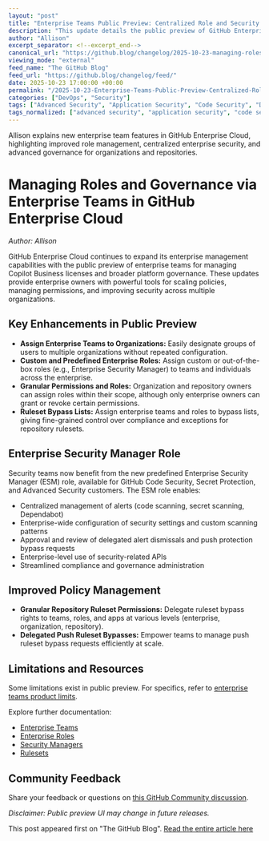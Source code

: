 ```yaml
---
layout: "post"
title: "Enterprise Teams Public Preview: Centralized Role and Security Management in GitHub Enterprise Cloud"
description: "This update details the public preview of GitHub Enterprise teams for managing roles, permissions, and security at scale. New features empower enterprise owners with improved governance, streamlined user and team management, and introduce the Enterprise Security Manager role for centralized security administration using GitHub’s APIs and UI."
author: "Allison"
excerpt_separator: <!--excerpt_end-->
canonical_url: "https://github.blog/changelog/2025-10-23-managing-roles-and-governance-via-enterprise-teams-is-in-public-preview"
viewing_mode: "external"
feed_name: "The GitHub Blog"
feed_url: "https://github.blog/changelog/feed/"
date: 2025-10-23 17:00:00 +00:00
permalink: "/2025-10-23-Enterprise-Teams-Public-Preview-Centralized-Role-and-Security-Management-in-GitHub-Enterprise-Cloud.html"
categories: ["DevOps", "Security"]
tags: ["Advanced Security", "Application Security", "Code Security", "DevOps", "Enterprise Management Tools", "Enterprise Teams", "GitHub API", "GitHub Enterprise Cloud", "Governance", "Granular Access Control", "News", "Organization Management", "Permissions", "Platform Governance", "Policy Management", "Push Protection", "Repository Rulesets", "Role Management", "Secret Scanning", "Security", "Security Manager"]
tags_normalized: ["advanced security", "application security", "code security", "devops", "enterprise management tools", "enterprise teams", "github api", "github enterprise cloud", "governance", "granular access control", "news", "organization management", "permissions", "platform governance", "policy management", "push protection", "repository rulesets", "role management", "secret scanning", "security", "security manager"]
---
```


Allison explains new enterprise team features in GitHub Enterprise Cloud, highlighting improved role management, centralized enterprise security, and advanced governance for organizations and repositories.<!--excerpt_end-->

# Managing Roles and Governance via Enterprise Teams in GitHub Enterprise Cloud

*Author: Allison*

GitHub Enterprise Cloud continues to expand its enterprise management capabilities with the public preview of enterprise teams for managing Copilot Business licenses and broader platform governance. These updates provide enterprise owners with powerful tools for scaling policies, managing permissions, and improving security across multiple organizations.

## Key Enhancements in Public Preview

- **Assign Enterprise Teams to Organizations:** Easily designate groups of users to multiple organizations without repeated configuration.
- **Custom and Predefined Enterprise Roles:** Assign custom or out-of-the-box roles (e.g., Enterprise Security Manager) to teams and individuals across the enterprise.
- **Granular Permissions and Roles:** Organization and repository owners can assign roles within their scope, although only enterprise owners can grant or revoke certain permissions.
- **Ruleset Bypass Lists:** Assign enterprise teams and roles to bypass lists, giving fine-grained control over compliance and exceptions for repository rulesets.

## Enterprise Security Manager Role

Security teams now benefit from the new predefined Enterprise Security Manager (ESM) role, available for GitHub Code Security, Secret Protection, and Advanced Security customers. The ESM role enables:

- Centralized management of alerts (code scanning, secret scanning, Dependabot)
- Enterprise-wide configuration of security settings and custom scanning patterns
- Approval and review of delegated alert dismissals and push protection bypass requests
- Enterprise-level use of security-related APIs
- Streamlined compliance and governance administration

## Improved Policy Management

- **Granular Repository Ruleset Permissions:** Delegate ruleset bypass rights to teams, roles, and apps at various levels (enterprise, organization, repository).
- **Delegated Push Ruleset Bypasses:** Empower teams to manage push ruleset bypass requests efficiently at scale.

## Limitations and Resources

Some limitations exist in public preview. For specifics, refer to [enterprise teams product limits](https://docs.github.com/enterprise-cloud@latest/admin/concepts/enterprise-fundamentals/teams-in-an-enterprise#what-kind-of-team-should-i-use).

Explore further documentation:

- [Enterprise Teams](https://docs.github.com/enterprise-cloud@latest/admin/concepts/enterprise-fundamentals/teams-in-an-enterprise)
- [Enterprise Roles](https://docs.github.com/enterprise-cloud@latest/admin/concepts/enterprise-fundamentals/roles-in-an-enterprise)
- [Security Managers](https://docs.github.com/enterprise-cloud@latest/admin/managing-accounts-and-repositories/managing-roles-in-your-enterprise/abilities-of-roles#security-managers)
- [Rulesets](https://docs.github.com/enterprise-cloud@latest/admin/enforcing-policies/enforcing-policies-for-your-enterprise/enforcing-policies-for-code-governance)

## Community Feedback

Share your feedback or questions on [this GitHub Community discussion](https://github.com/orgs/community/discussions/177040).

*Disclaimer: Public preview UI may change in future releases.*

This post appeared first on "The GitHub Blog". [Read the entire article here](https://github.blog/changelog/2025-10-23-managing-roles-and-governance-via-enterprise-teams-is-in-public-preview)
